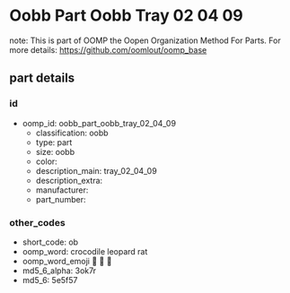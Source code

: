 # Oobb Part Oobb Tray 02 04 09  

note: This is part of OOMP the Oopen Organization Method For Parts. For more details: https://github.com/oomlout/oomp_base

##  part details





### id
* oomp_id: oobb_part_oobb_tray_02_04_09
  * classification: oobb
  * type: part
  * size: oobb
  * color: 
  * description_main: tray_02_04_09
  * description_extra: 
  * manufacturer: 
  * part_number: 

### other_codes
* short_code: ob
* oomp_word: crocodile leopard rat
* oomp_word_emoji :crocodile: :leopard: :rat:
* md5_6_alpha: 3ok7r
* md5_6: 5e5f57